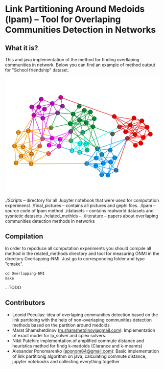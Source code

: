 # Link Partitioning Around Medoids (lpam) – Tool for Overlaping Communities Detection in Networks

## What it is? ##

This and java implementation of the method for finding overllaping communities  in network.
Below you can find an example of method output for "School friendship" dataset.

![alt text](https://github.com/aponom84/lpam-clustering/blob/master/final_pictures/school-2_ACM_pmp_7_out.png)

./Scripts – directory for all Jupyter notebook that were used for computation experimenst
./final_pictures – contains all pictures and gephi files.
./lpam – source code of lpam method
./datasets – contains realworld datasets and sysntetic datasets 
./related_methids – 
./literature – papers about overllaping communities detection methods in networks

## Compilation ##
In order to repoduce all computation experiments you should compile all method in the related_methods directory 
and tool for measuring ONMI in the directory Overlapping-NMI. 
Just go to corresponding folder and type "cmake".

```
cd Overlapping-NMI
make
```
...TODO

## Contributors ##

* Leonid Peculias: idea of overlaping communities detection based on the link partitoing with the help of non-overlaping communities detection methods based on the partition around medoids
* Marat Shamshetdinov (m.shamshetdinov@gmail.com): Implementation of exact model for lp_solver and cplex solvers.
* Nikit Putehin: implementation of amplified commute distance and heuristics method for findg k-medoids (Clarance and k-meanns)
* Alexander Ponomarenko (aponom84@gmail.com): Basic implementation of link partitionig algorithm on java, calculating commute distance, jupyter notebooks and collecting everything together
